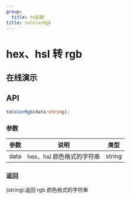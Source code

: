 ```yaml
---
group:
  title: to函数
title: toColorRgb
---
```


# hex、hsl 转 rgb

## 在线演示

<code src="./toColorRgb"></code>

## API

```typescript
toColorRgb(data:string);
```

### 参数

| 参数 | 说明                      | 类型   |
| ---- | ------------------------- | ------ |
| data | hex、hsl 颜色格式的字符串 | string |

### 返回

(string):返回 rgb 颜色格式的字符串
